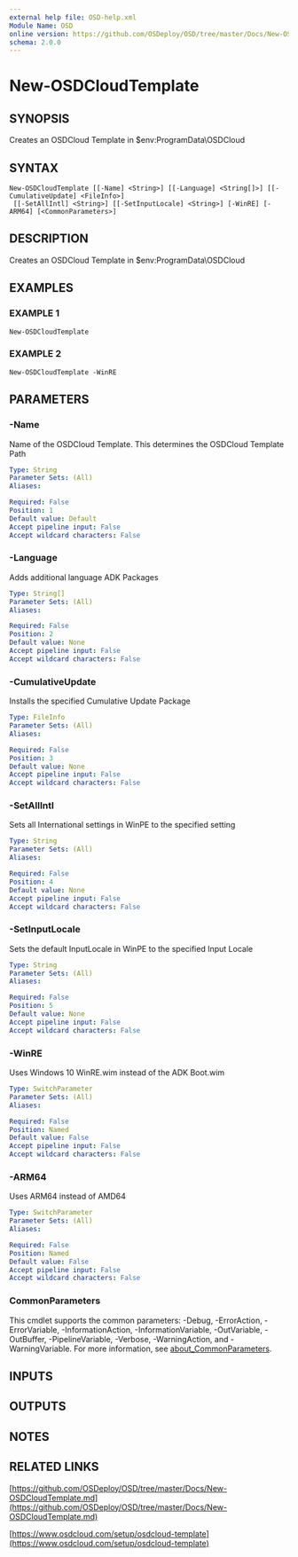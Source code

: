 ```yaml
---
external help file: OSD-help.xml
Module Name: OSD
online version: https://github.com/OSDeploy/OSD/tree/master/Docs/New-OSDCloudTemplate.md
schema: 2.0.0
---
```


# New-OSDCloudTemplate

## SYNOPSIS
Creates an OSDCloud Template in $env:ProgramData\OSDCloud

## SYNTAX

```
New-OSDCloudTemplate [[-Name] <String>] [[-Language] <String[]>] [[-CumulativeUpdate] <FileInfo>]
 [[-SetAllIntl] <String>] [[-SetInputLocale] <String>] [-WinRE] [-ARM64] [<CommonParameters>]
```

## DESCRIPTION
Creates an OSDCloud Template in $env:ProgramData\OSDCloud

## EXAMPLES

### EXAMPLE 1
```
New-OSDCloudTemplate
```

### EXAMPLE 2
```
New-OSDCloudTemplate -WinRE
```

## PARAMETERS

### -Name
Name of the OSDCloud Template.
This determines the OSDCloud Template Path

```yaml
Type: String
Parameter Sets: (All)
Aliases:

Required: False
Position: 1
Default value: Default
Accept pipeline input: False
Accept wildcard characters: False
```

### -Language
Adds additional language ADK Packages

```yaml
Type: String[]
Parameter Sets: (All)
Aliases:

Required: False
Position: 2
Default value: None
Accept pipeline input: False
Accept wildcard characters: False
```

### -CumulativeUpdate
Installs the specified Cumulative Update Package

```yaml
Type: FileInfo
Parameter Sets: (All)
Aliases:

Required: False
Position: 3
Default value: None
Accept pipeline input: False
Accept wildcard characters: False
```

### -SetAllIntl
Sets all International settings in WinPE to the specified setting

```yaml
Type: String
Parameter Sets: (All)
Aliases:

Required: False
Position: 4
Default value: None
Accept pipeline input: False
Accept wildcard characters: False
```

### -SetInputLocale
Sets the default InputLocale in WinPE to the specified Input Locale

```yaml
Type: String
Parameter Sets: (All)
Aliases:

Required: False
Position: 5
Default value: None
Accept pipeline input: False
Accept wildcard characters: False
```

### -WinRE
Uses Windows 10 WinRE.wim instead of the ADK Boot.wim

```yaml
Type: SwitchParameter
Parameter Sets: (All)
Aliases:

Required: False
Position: Named
Default value: False
Accept pipeline input: False
Accept wildcard characters: False
```

### -ARM64
Uses ARM64 instead of AMD64

```yaml
Type: SwitchParameter
Parameter Sets: (All)
Aliases:

Required: False
Position: Named
Default value: False
Accept pipeline input: False
Accept wildcard characters: False
```

### CommonParameters
This cmdlet supports the common parameters: -Debug, -ErrorAction, -ErrorVariable, -InformationAction, -InformationVariable, -OutVariable, -OutBuffer, -PipelineVariable, -Verbose, -WarningAction, and -WarningVariable. For more information, see [about_CommonParameters](http://go.microsoft.com/fwlink/?LinkID=113216).

## INPUTS

## OUTPUTS

## NOTES

## RELATED LINKS

[https://github.com/OSDeploy/OSD/tree/master/Docs/New-OSDCloudTemplate.md](https://github.com/OSDeploy/OSD/tree/master/Docs/New-OSDCloudTemplate.md)

[https://www.osdcloud.com/setup/osdcloud-template](https://www.osdcloud.com/setup/osdcloud-template)

